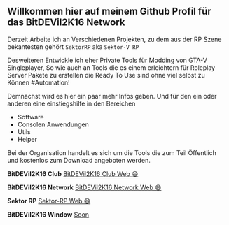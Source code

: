 ## Willkommen hier auf meinem Github Profil für das BitDEVil2K16 Network

Derzeit Arbeite ich an Verschiedenen Projekten, zu dem aus der RP Szene bekantesten gehört ``SektorRP`` aka ``Sektor-V RP``

Desweiteren Entwickle ich eher Private Tools für Modding von GTA-V Singleplayer, So wie auch an Tools die es einem erleichtern für Roleplay Server Pakete zu erstellen die Ready To Use sind ohne viel selbst zu Können #Automation!

Demnächst wird es hier ein paar mehr Infos geben. Und für den ein oder anderen eine einstiegshilfe in den Bereichen
- Software
- Consolen Anwendungen
- Utils
- Helper

Bei der Organisation handelt es sich um die Tools die zum Teil Öffentlich und kostenlos zum Download angeboten werden.

**BitDEVil2K16 Club**
[BitDEVil2K16 Club Web 😄](https://bitdevil2k16.club)

**BitDEVil2K16 Network**
[BitDEVil2K16 Network Web 😄](https://bitdevil2k16.net)

**Sektor RP**
[Sektor-RP Web 😄](https://sektor-rp.eu)

**BitDEVil2K16 Window**
[Soon](#)

<!--
**BitDEVil2K16/BitDEVil2K16** is a ✨ _special_ ✨ repository because its `README.md` (this file) appears on your GitHub profile.

Here are some ideas to get you started:

- 🔭 I’m currently working on ...
- 🌱 I’m currently learning ...
- 👯 I’m looking to collaborate on ...
- 🤔 I’m looking for help with ...
- 💬 Ask me about ...
- 📫 How to reach me: ...
- 😄 Pronouns: ...
- ⚡ Fun fact: ...
-->

